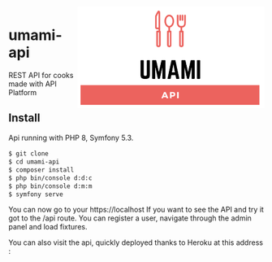 
<img src="/umami-api.png" height="200px" align="right"/>

# umami-api
REST API for cooks made with API Platform 


## Install

Api running with PHP 8, Symfony 5.3.

    $ git clone
    $ cd umami-api
    $ composer install
    $ php bin/console d:d:c
    $ php bin/console d:m:m
    $ symfony serve

You can now go to your https://localhost
If you want to see the API and try it got to the /api route.
You can register a user, navigate through the admin panel and load fixtures. 

You can also visit the api, quickly deployed thanks to Heroku at this address : 

